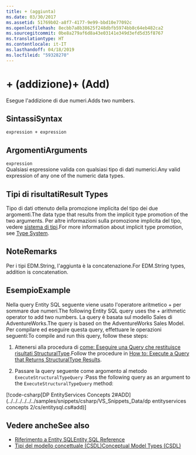 ```yaml
---
title: + (aggiunta)
ms.date: 03/30/2017
ms.assetid: 51769b02-a8f7-4177-9e99-bbd10e77092c
ms.openlocfilehash: 8ecbb7a8b38625f248dbfb5974bb8c64eb482ca2
ms.sourcegitcommit: 0be8a279af6d8a43e03141e349d3efd5d35f8767
ms.translationtype: HT
ms.contentlocale: it-IT
ms.lasthandoff: 04/18/2019
ms.locfileid: "59328270"
---
```

# <a name="-add"></a><span data-ttu-id="79ad9-102">+ (addizione)</span><span class="sxs-lookup"><span data-stu-id="79ad9-102">+ (Add)</span></span>
<span data-ttu-id="79ad9-103">Esegue l'addizione di due numeri.</span><span class="sxs-lookup"><span data-stu-id="79ad9-103">Adds two numbers.</span></span>  
  
## <a name="syntax"></a><span data-ttu-id="79ad9-104">Sintassi</span><span class="sxs-lookup"><span data-stu-id="79ad9-104">Syntax</span></span>  
  
```  
expression + expression  
```  
  
## <a name="arguments"></a><span data-ttu-id="79ad9-105">Argomenti</span><span class="sxs-lookup"><span data-stu-id="79ad9-105">Arguments</span></span>  
 `expression`  
 <span data-ttu-id="79ad9-106">Qualsiasi espressione valida con qualsiasi tipo di dati numerici.</span><span class="sxs-lookup"><span data-stu-id="79ad9-106">Any valid expression of any one of the numeric data types.</span></span>  
  
## <a name="result-types"></a><span data-ttu-id="79ad9-107">Tipi di risultati</span><span class="sxs-lookup"><span data-stu-id="79ad9-107">Result Types</span></span>  
 <span data-ttu-id="79ad9-108">Tipo di dati ottenuto della promozione implicita del tipo dei due argomenti.</span><span class="sxs-lookup"><span data-stu-id="79ad9-108">The data type that results from the implicit type promotion of the two arguments.</span></span> <span data-ttu-id="79ad9-109">Per altre informazioni sulla promozione implicita del tipo, vedere [sistema di tipi](../../../../../../docs/framework/data/adonet/ef/language-reference/type-system-entity-sql.md).</span><span class="sxs-lookup"><span data-stu-id="79ad9-109">For more information about implicit type promotion, see [Type System](../../../../../../docs/framework/data/adonet/ef/language-reference/type-system-entity-sql.md).</span></span>  
  
## <a name="remarks"></a><span data-ttu-id="79ad9-110">Note</span><span class="sxs-lookup"><span data-stu-id="79ad9-110">Remarks</span></span>  
 <span data-ttu-id="79ad9-111">Per i tipi EDM.String, l'aggiunta è la concatenazione.</span><span class="sxs-lookup"><span data-stu-id="79ad9-111">For EDM.String types, addition is concatenation.</span></span>  
  
## <a name="example"></a><span data-ttu-id="79ad9-112">Esempio</span><span class="sxs-lookup"><span data-stu-id="79ad9-112">Example</span></span>  
 <span data-ttu-id="79ad9-113">Nella query Entity SQL seguente viene usato l'operatore aritmetico + per sommare due numeri.</span><span class="sxs-lookup"><span data-stu-id="79ad9-113">The following Entity SQL query uses the + arithmetic operator to add two numbers.</span></span> <span data-ttu-id="79ad9-114">La query è basata sul modello Sales di AdventureWorks.</span><span class="sxs-lookup"><span data-stu-id="79ad9-114">The query is based on the AdventureWorks Sales Model.</span></span> <span data-ttu-id="79ad9-115">Per compilare ed eseguire questa query, effettuare le operazioni seguenti:</span><span class="sxs-lookup"><span data-stu-id="79ad9-115">To compile and run this query, follow these steps:</span></span>  
  
1. <span data-ttu-id="79ad9-116">Attenersi alla procedura di [come: Eseguire una Query che restituisce risultati StructuralType](../../../../../../docs/framework/data/adonet/ef/how-to-execute-a-query-that-returns-structuraltype-results.md).</span><span class="sxs-lookup"><span data-stu-id="79ad9-116">Follow the procedure in [How to: Execute a Query that Returns StructuralType Results](../../../../../../docs/framework/data/adonet/ef/how-to-execute-a-query-that-returns-structuraltype-results.md).</span></span>  
  
2. <span data-ttu-id="79ad9-117">Passare la query seguente come argomento al metodo `ExecuteStructuralTypeQuery` :</span><span class="sxs-lookup"><span data-stu-id="79ad9-117">Pass the following query as an argument to the `ExecuteStructuralTypeQuery` method:</span></span>  
  
 [!code-csharp[DP EntityServices Concepts 2#ADD](../../../../../../samples/snippets/csharp/VS_Snippets_Data/dp entityservices concepts 2/cs/entitysql.cs#add)]  
  
## <a name="see-also"></a><span data-ttu-id="79ad9-118">Vedere anche</span><span class="sxs-lookup"><span data-stu-id="79ad9-118">See also</span></span>

- [<span data-ttu-id="79ad9-119">Riferimento a Entity SQL</span><span class="sxs-lookup"><span data-stu-id="79ad9-119">Entity SQL Reference</span></span>](../../../../../../docs/framework/data/adonet/ef/language-reference/entity-sql-reference.md)
- [<span data-ttu-id="79ad9-120">Tipi del modello concettuale (CSDL)</span><span class="sxs-lookup"><span data-stu-id="79ad9-120">Conceptual Model Types (CSDL)</span></span>](/ef/ef6/modeling/designer/advanced/edmx/csdl-spec#conceptual-model-types-csdl)
